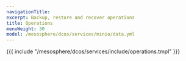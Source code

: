 ```yaml
---
navigationTitle:
excerpt: Backup, restore and recover operations
title: Operations
menuWeight: 30
model: /mesosphere/dcos/services/minio/data.yml
---
```


{{{ include "/mesosphere/dcos/services/include/operations.tmpl" }}}

